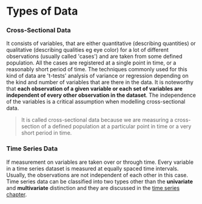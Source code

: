 # Types of Data

### Cross-Sectional Data

It consists of variables, that are either quantitative (describing quantities) or qualitative (describing qualities eg eye color) for a lot of different observations (usually called 'cases') and are taken from some defined population. All the cases are registered at a single point in time, or a reasonably short period of time. The techniques commonly used for this kind of data are 't-tests' analysis of variance or regression depending on the kind and number of variables that are there in the data. It is noteworthy that **each observation of a given variable or each set of variables are independent of every other observation in the dataset**. The independence of the variables is a critical assumption when modelling cross-sectional data. 

> It is called cross-sectional data because we are measuring a cross-section of a defined population at a particular point in time or a very short period in time.

### Time Series Data

If measurement on variables are taken over or through time. Every variable in a time series dataset is measured at equally spaced time intervals. Usually, the observations are not independent of each other in this case. Time series data can be classified into two types other than the **univariate** and **multivariate** distinction and they are discussed in the [time series chapter](../11-TimeSeries/README.md).

